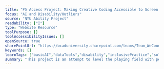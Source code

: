 ```yaml
---
title: "P5 Access Project: Making Creative Coding Accessible to Screen Reader Users"
focus: "AI and Disability/Outliers"
source: "NYU Ability Project"
readability: ["I"]
type: "Website Resource"
toolPurpose: []
toolAccessibilityIssues: []
openSource: true
sharePointUrl: "https://ocaduniversity.sharepoint.com/teams/Team_WeCount/Shared%20Documents/Resources%20and%20Tools/Literature%20(curated)/NYU%20Ability%20Project.pdf"
keywords: []
learnTags: ["basicAI","dataTools","disability","inclusivePractice","solution"]
summary: "This project is an attempt to level the playing field with people who have low vision or blindness and want to learn to code. "
---
```


